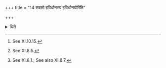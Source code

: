 +++
title = "14 सदसो हविर्धानस्य हविर्धानयोरिति"

+++

<details><summary>थिते</summary>

14. Having untied (the knots) of the Sadas,[^1] of the Havirdhāna (-shed),[^2] and of the two Havirdhāna (-carts),[^3] which have been prevoiusly tied up, he turns the two Havirdhāna (-carts) to the north, out-side the altar.  

[^1]: See XI.10.15.  

[^2]: See XI.8.5.  

[^3]: See XI.8.1.; See also XI.8.7.   
</details>
